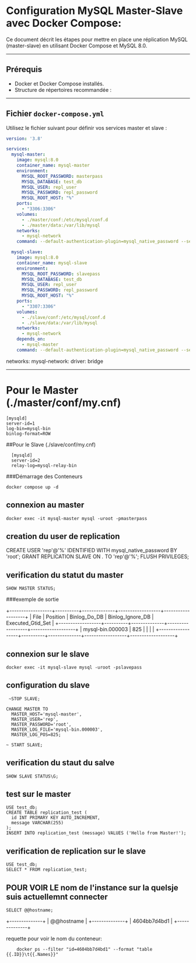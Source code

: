 # Configuration MySQL Master-Slave avec Docker Compose:

Ce document décrit les étapes pour mettre en place une réplication MySQL (master-slave) en utilisant Docker Compose et MySQL 8.0.

---

## Prérequis

- Docker et Docker Compose installés.
- Structure de répertoires recommandée :


---

## Fichier `docker-compose.yml`

Utilisez le fichier suivant pour définir vos services master et slave :

```yaml
version: '3.8'

services:
  mysql-master:
    image: mysql:8.0
    container_name: mysql-master
    environment:
      MYSQL_ROOT_PASSWORD: masterpass
      MYSQL_DATABASE: test_db
      MYSQL_USER: repl_user
      MYSQL_PASSWORD: repl_password
      MYSQL_ROOT_HOST: "%"
    ports:
      - "3306:3306"
    volumes:
      - ./master/conf:/etc/mysql/conf.d
      - ./master/data:/var/lib/mysql
    networks:
      - mysql-network
    command: --default-authentication-plugin=mysql_native_password --server-id=1 --log-bin=mysql-bin --binlog-format=ROW

  mysql-slave:
    image: mysql:8.0
    container_name: mysql-slave
    environment:
      MYSQL_ROOT_PASSWORD: slavepass
      MYSQL_DATABASE: test_db
      MYSQL_USER: repl_user
      MYSQL_PASSWORD: repl_password
      MYSQL_ROOT_HOST: "%"
    ports:
      - "3307:3306"
    volumes:
      - ./slave/conf:/etc/mysql/conf.d
      - ./slave/data:/var/lib/mysql
    networks:
      - mysql-network
    depends_on:
      - mysql-master
    command: --default-authentication-plugin=mysql_native_password --server-id=2 --relay-log=mysql-relay-bin
```

networks:
  mysql-network:
    driver: bridge

  
---

# Pour le Master (./master/conf/my.cnf)

    [mysqld]
    server-id=1
    log-bin=mysql-bin
    binlog-format=ROW


##Pour le Slave (./slave/conf/my.cnf)

      [mysqld]
      server-id=2
      relay-log=mysql-relay-bin

###Démarrage des Conteneurs


    docker compose up -d

## connexion au master 
    docker exec -it mysql-master mysql -uroot -pmasterpass

## creation du user de replication 
CREATE USER 'rep'@'%' IDENTIFIED WITH mysql_native_password BY 'root';
GRANT REPLICATION SLAVE ON *.* TO 'rep'@'%';
FLUSH PRIVILEGES;

## verification du statut du master 
    SHOW MASTER STATUS;

###exemple de sortie 

+------------------+----------+--------------+------------------+-------------------+
| File             | Position | Binlog_Do_DB | Binlog_Ignore_DB | Executed_Gtid_Set |
+------------------+----------+--------------+------------------+-------------------+
| mysql-bin.000003 |      825 |              |                  |                   |
+------------------+----------+--------------+------------------+-------------------+

## connexion sur le slave 

    docker exec -it mysql-slave mysql -uroot -pslavepass

## configuration du slave 

     ~STOP SLAVE;

    CHANGE MASTER TO 
      MASTER_HOST='mysql-master', 
      MASTER_USER='rep', 
      MASTER_PASSWORD='root', 
      MASTER_LOG_FILE='mysql-bin.000003', 
      MASTER_LOG_POS=825;

    ~ START SLAVE;


## verification du staut du salve 
    SHOW SLAVE STATUS\G;

## test sur le master 

    USE test_db;
    CREATE TABLE replication_test (
      id INT PRIMARY KEY AUTO_INCREMENT,
      message VARCHAR(255)
    );
    INSERT INTO replication_test (message) VALUES ('Hello from Master!');


## verification de replication sur le slave

    USE test_db;
    SELECT * FROM replication_test;


## POUR VOIR LE nom de l'instance sur la quelsje suis actuellemnt connecter
    SELECT @@hostname;
+--------------+
| @@hostname   |
+--------------+
| 4604bb7d4bd1 |
+--------------+

requette pour voir le nom du conteneur:
      
        docker ps --filter "id=4604bb7d4bd1" --format "table {{.ID}}\t{{.Names}}"

            
